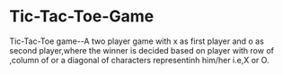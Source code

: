 # Tic-Tac-Toe-Game
Tic-Tac-Toe game--A two player game with x as first player and o as second player,where the winner is decided based on player with row of ,column of or a diagonal of characters representinh him/her i.e,X or O.
